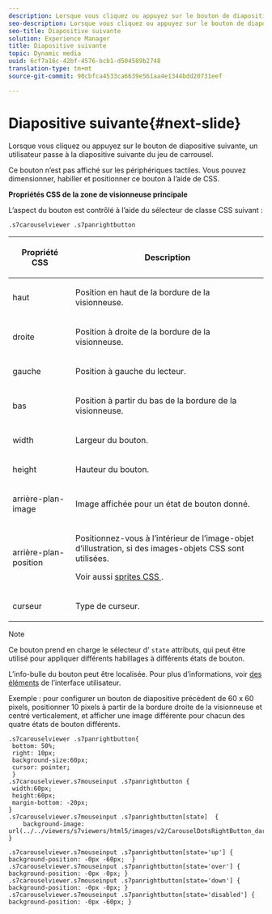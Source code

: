 ```yaml
---
description: Lorsque vous cliquez ou appuyez sur le bouton de diapositive suivante, un utilisateur passe à la diapositive suivante du jeu de carrousel.
seo-description: Lorsque vous cliquez ou appuyez sur le bouton de diapositive suivante, un utilisateur passe à la diapositive suivante du jeu de carrousel.
seo-title: Diapositive suivante
solution: Experience Manager
title: Diapositive suivante
topic: Dynamic media
uuid: 6cf7a16c-42bf-4576-bcb1-d504589b2748
translation-type: tm+mt
source-git-commit: 90cbfca4533ca6639e561aa4e1344bdd20731eef

---
```



# Diapositive suivante{#next-slide}

Lorsque vous cliquez ou appuyez sur le bouton de diapositive suivante, un utilisateur passe à la diapositive suivante du jeu de carrousel.

<!--<a id="section_6C008EE11212461FA744F2540D38C295"></a>-->

Ce bouton n’est pas affiché sur les périphériques tactiles. Vous pouvez dimensionner, habiller et positionner ce bouton à l’aide de CSS.

**Propriétés CSS de la zone de visionneuse principale**

L’aspect du bouton est contrôlé à l’aide du sélecteur de classe CSS suivant :

`.s7carouselviewer .s7panrightbutton`

<table id="table_94EE3F5BBE4547C0B4943471CEE7EDE4"> 
 <thead> 
  <tr> 
   <th colname="col1" class="entry"> <p> Propriété CSS </p> </th> 
   <th colname="col2" class="entry"> <p>Description </p> </th> 
  </tr> 
 </thead>
 <tbody> 
  <tr> 
   <td colname="col1"> <p> <span class="codeph"> haut </span> </p> </td> 
   <td colname="col2"> <p>Position en haut de la bordure de la visionneuse. </p> </td> 
  </tr> 
  <tr> 
   <td colname="col1"> <p> <span class="codeph"> droite </span> </p> </td> 
   <td colname="col2"> <p>Position à droite de la bordure de la visionneuse. </p> </td> 
  </tr> 
  <tr> 
   <td colname="col1"> <p> <span class="codeph"> gauche </span> </p> </td> 
   <td colname="col2"> <p>Position à gauche du lecteur. </p> </td> 
  </tr> 
  <tr> 
   <td colname="col1"> <p> <span class="codeph"> bas </span> </p> </td> 
   <td colname="col2"> <p>Position à partir du bas de la bordure de la visionneuse. </p> </td> 
  </tr> 
  <tr> 
   <td colname="col1"> <p> <span class="codeph"> width </span> </p> </td> 
   <td colname="col2"> <p>Largeur du bouton. </p> </td> 
  </tr> 
  <tr> 
   <td colname="col1"> <p> <span class="codeph"> height </span> </p> </td> 
   <td colname="col2"> <p>Hauteur du bouton. </p> </td> 
  </tr> 
  <tr> 
   <td colname="col1"> <p> <span class="codeph"> arrière-plan-image </span> </p> </td> 
   <td colname="col2"> <p>Image affichée pour un état de bouton donné. </p> </td> 
  </tr> 
  <tr> 
   <td colname="col1"> <p> <span class="codeph"> arrière-plan-position </span> </p> </td> 
   <td colname="col2"> <p> Positionnez-vous à l’intérieur de l’image-objet d’illustration, si des images-objets CSS sont utilisées. </p> <p>Voir aussi <a href="../../../c-html5-aem-asset-viewers/c-html5-aem-carousel/c-html5-aem-carousel-customizingviewer/c-html5-aem-carousel-customizingviewer.md#section-9b6d8d601cb441d08214dada7bb4eddc" format="dita" scope="local"> sprites CSS </a>. </p> </td> 
  </tr> 
  <tr> 
   <td colname="col1"> <p> <span class="codeph"> curseur </span> </p> </td> 
   <td colname="col2"> <p>Type de curseur. </p> </td> 
  </tr> 
 </tbody> 
</table>

>[!NOTE]
>
>Ce bouton prend en charge le sélecteur d’ `state` attributs, qui peut être utilisé pour appliquer différents habillages à différents états de bouton.

L’info-bulle du bouton peut être localisée. Pour plus d’informations, voir [des éléments](../../../c-html5-aem-asset-viewers/c-html5-aem-carousel/c-html5-aem-carousel-localization.md) de l’interface utilisateur.

Exemple : pour configurer un bouton de diapositive précédent de 60 x 60 pixels, positionner 10 pixels à partir de la bordure droite de la visionneuse et centré verticalement, et afficher une image différente pour chacun des quatre états de bouton différents.

```
.s7carouselviewer .s7panrightbutton{ 
 bottom: 50%; 
 right: 10px; 
 background-size:60px; 
 cursor: pointer; 
 } 
.s7carouselviewer.s7mouseinput .s7panrightbutton { 
 width:60px; 
 height:60px; 
 margin-bottom: -20px; 
} 
.s7carouselviewer.s7mouseinput .s7panrightbutton[state]  { 
    background-image: url(../../viewers/s7viewers/html5/images/v2/CarouselDotsRightButton_dark_sprite.png); 
} 
 
.s7carouselviewer.s7mouseinput .s7panrightbutton[state='up'] { background-position: -0px -60px;  } 
.s7carouselviewer.s7mouseinput .s7panrightbutton[state='over'] { background-position: -0px -0px; } 
.s7carouselviewer.s7mouseinput .s7panrightbutton[state='down'] { background-position: -0px -0px; } 
.s7carouselviewer.s7mouseinput .s7panrightbutton[state='disabled'] { background-position: -0px -60px; }
```


